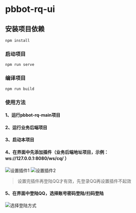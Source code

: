 # pbbot-rq-ui

## 安装项目依赖
```
npm install
```

### 启动项目
```
npm run serve
```

### 编译项目
```
npm run build
```

### 使用方法
#### 1、运行pbbot-rq-main项目
#### 2、运行业务后端项目
#### 3、启动本项目
#### 4、在界面中先添加插件（业务后端地址项目，示例：ws://127.0.0.1:8080/ws/cq/ ）
![设置插件1](https://user-images.githubusercontent.com/66114014/165083951-63898773-66b7-4c77-bb0e-b1249af1905a.png)
![设置插件2](https://user-images.githubusercontent.com/66114014/165084212-06302546-9d38-475a-a690-0c4933bc6bf2.png)

>设置完插件再登陆QQ才有效，先登录QQ再设置插件不起效

#### 5、在界面中登陆QQ，选择账号密码登陆/扫码登陆
![选择登陆方式](https://user-images.githubusercontent.com/66114014/165084436-1025d304-76a1-479e-b082-617e0dbd0db3.png)
